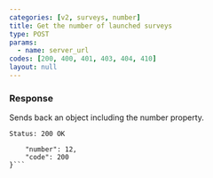 ```yaml
---
categories: [v2, surveys, number]
title: Get the number of launched surveys
type: POST
params: 
  - name: server_url
codes: [200, 400, 401, 403, 404, 410]
layout: null
---
```


### Response

Sends back an object including the number property.

```Status: 200 OK```
```{
    "number": 12,
    "code": 200
}```
